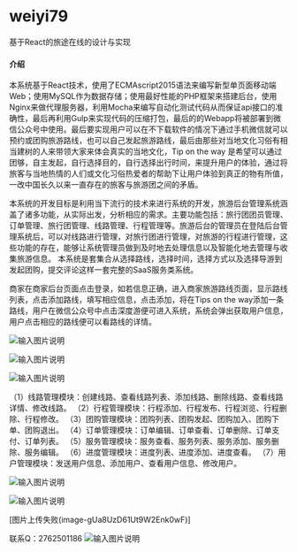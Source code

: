 # weiyi79
基于React的旅途在线的设计与实现

#### 介绍
本系统基于React技术，使用了ECMAscript2015语法来编写新型单页面移动端Web；使用MySQL作为数据存储；使用最好性能的PHP框架来搭建后台，使用Nginx来做代理服务器，利用Mocha来编写自动化测试代码从而保证api接口的准确性，最后再利用Gulp来实现代码的压缩打包，最后的的Webapp将被部署到微信公众号中使用。最后要实现用户可以在不下载软件的情况下通过手机微信就可以预约或团购旅游路线，也可以自己发起旅游路线，最后由那些对当地文化习俗有相当建树的人来带领大家来体会真实的当地文化，Tip on the way 是希望可以通过团够，自主发起，自行选择目的，自行选择出行时间，来提升用户的体验，通过将旅客与当地热情的人们或文化习俗热爱者的帮助下让用户体验到真正的物有所值，一改中国长久以来一直存在的旅客与旅游团之间的矛盾。

本系统的开发目标是利用当下流行的技术来进行系统的开发，旅游后台管理系统涵盖了诸多功能，从实际出发，分析相应的需求。主要功能包括：旅行团团员管理、订单管理、旅行团管理、线路管理、行程管理等。旅游后台的管理员在登陆后台管理系统后，可以对线路进行管理，对旅行团进行管理，对旅游的行程进行管理，这些功能的存在，能够让系统管理员做到及时地去处理信息以及智能化地去管理与收集旅游信息。
本系统是套集合从选择路线，选择时间，选择方式以及选择导游到发起团购，提交评论这样一套完整的SaaS服务类系统。


商家在商家后台页面点击登录，如若信息正确，进入商家旅游路线页面，显示路线列表，点击添加路线，填写相应信息，点击添加，将在Tips on the way添加一条路线，用户在微信公众号中点击深度游便可进入系统，系统会弹出获取用户信息，用户点击相应的路线便可以看路线的详情。

![输入图片说明](https://images.gitee.com/uploads/images/2020/1202/001925_6fa2e02e_4865385.png "屏幕截图.png")

![输入图片说明](https://images.gitee.com/uploads/images/2020/1202/001935_fa44f431_4865385.png "屏幕截图.png")

![输入图片说明](https://images.gitee.com/uploads/images/2020/1202/002000_b809b25b_4865385.png "屏幕截图.png")

（1）线路管理模块：创建线路、查看线路列表、添加线路、删除线路、查看线路详情、修改线路。
（2）行程管理模块：行程添加、行程发布、行程浏览、行程删除、行程修改。
（3）团购管理模块：团购列表、团购发起、团购加入、团购下单、团购退出。
（4）订单管理模块：订单编辑、订单查看、订单删除、订单支付、订单列表。
（5）服务管理模块：服务查看、服务列表、服务添加、服务删除、服务编辑。
（6）进度管理模块：进度列表、进度添加、进度查看。
（7）用户管理模块：发送用户信息、添加用户、查看用户信息、修改用户。


![输入图片说明](https://images.gitee.com/uploads/images/2020/1202/002022_fecda023_4865385.png "屏幕截图.png")

![输入图片说明](https://images.gitee.com/uploads/images/2020/1202/002037_35f0f587_4865385.png "屏幕截图.png")

[图片上传失败(image-gUa8UzD61Ut9W2Enk0wF)]


联系Q：2762501186
![输入图片说明](https://images.gitee.com/uploads/images/2020/1119/003728_cd598bb9_4865385.jpeg "微信.jpg")

